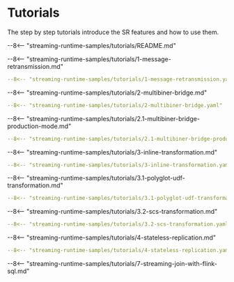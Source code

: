 # Tutorials

The step by step tutorials introduce the SR features and how to use them.

--8<-- "streaming-runtime-samples/tutorials/README.md"

--8<-- "streaming-runtime-samples/tutorials/1-message-retransmission.md"
``` yaml title="1. Message Retransmission"
--8<-- "streaming-runtime-samples/tutorials/1-message-retransmission.yaml"
```

--8<-- "streaming-runtime-samples/tutorials/2-multibiner-bridge.md"
``` yaml title="2. Multibinder Bridge"
--8<-- "streaming-runtime-samples/tutorials/2-multibiner-bridge.yaml"
```

--8<-- "streaming-runtime-samples/tutorials/2.1-multibiner-bridge-production-mode.md"
``` yaml title="2.1 Multibinder Bridge - production env"
--8<-- "streaming-runtime-samples/tutorials/2.1-multibiner-bridge-production-mode.yaml"
```

--8<-- "streaming-runtime-samples/tutorials/3-inline-transformation.md"
``` yaml title="3. Inline (e.g. in SRP Processor) Data Transformation"
--8<-- "streaming-runtime-samples/tutorials/3-inline-transformation.yaml"
```
--8<-- "streaming-runtime-samples/tutorials/3.1-polyglot-udf-transformation.md"
``` yaml title="3.1 Polyglot UDF Transformation"
--8<-- "streaming-runtime-samples/tutorials/3.1-polyglot-udf-transformation.yaml"
```

--8<-- "streaming-runtime-samples/tutorials/3.2-scs-transformation.md"
``` yaml title="3.2  SCS (Spring Cloud Stream) Transformation"
--8<-- "streaming-runtime-samples/tutorials/3.2-scs-transformation.yaml"
```

--8<-- "streaming-runtime-samples/tutorials/4-stateless-replication.md"
``` yaml title="4. Stateless Replication"
--8<-- "streaming-runtime-samples/tutorials/4-stateless-replication.yaml"
```

--8<-- "streaming-runtime-samples/tutorials/7-streaming-join-with-flink-sql.md"